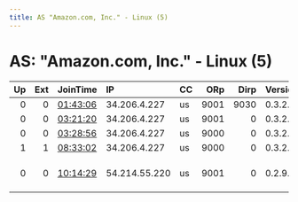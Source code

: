 ```yaml
---
title: AS "Amazon.com, Inc." - Linux (5)
---
```


# AS: "Amazon.com, Inc." - Linux (5)

|   Up |   Ext | JoinTime                                                                                   | IP            | CC   |   ORp |   Dirp | Version   | Contact               | Nickname            |   eFamMembers |
|-----:|------:|:-------------------------------------------------------------------------------------------|:--------------|:-----|------:|-------:|:----------|:----------------------|:--------------------|--------------:|
|    0 |     0 | [01:43:06](https://atlas.torproject.org/#details/DBDC222F7B42B6B98C88CD628AC4C6A8500A5806) | 34.206.4.227  | us   |  9001 |   9030 | 0.3.2.9   | None                  | myRandoNamRelay     |             1 |
|    0 |     0 | [03:21:20](https://atlas.torproject.org/#details/180DD26FB1502FD9870209E8F49BAEE90E4E9791) | 34.206.4.227  | us   |  9001 |      0 | 0.3.2.9   | None                  | myRandoNamRelay     |             1 |
|    0 |     0 | [03:28:56](https://atlas.torproject.org/#details/9599909BA599ED3B6134DB282D1AAB993966D9D3) | 34.206.4.227  | us   |  9000 |      0 | 0.3.2.9   | None                  | myRandoNamRelay     |             1 |
|    1 |     1 | [08:33:02](https://atlas.torproject.org/#details/A11A594969E5A7B6B7E69F82458A3795EAD931DF) | 34.206.4.227  | us   |  9000 |      0 | 0.3.2.9   | None                  | myRandoNamRelay     |             1 |
|    0 |     0 | [10:14:29](https://atlas.torproject.org/#details/7B1BE1E60359348ED08E1B66919D9297D8C39DBB) | 54.214.55.220 | us   |  9001 |      0 | 0.2.9.14  | sysdevs at leap dot s | citest34452xykgvgQW |             1 |
